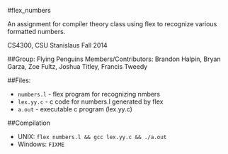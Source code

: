 #flex_numbers

An assignment for compiler theory class using flex to recognize various formatted numbers.

CS4300, CSU Stanislaus Fall 2014

##Group: Flying Penguins
Members/Contributors: Brandon Halpin, Bryan Garza, Zoe Fultz, Joshua Titley, Francis Tweedy

##Files:
- `numbers.l`   - flex program for recognizing nmbers
- `lex.yy.c`    - c code for numbers.l generated by flex
- `a.out`       - executable c program (lex.yy.c)

##Compilation
- UNIX: `flex numbers.l && gcc lex.yy.c && ./a.out`
- Windows: `FIXME`
